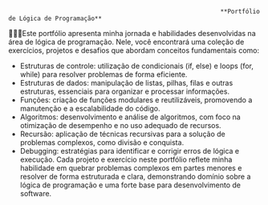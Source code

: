                                                                **Portfólio de Lógica de Programação**

 🧑🏻‍💻Este portfólio apresenta minha jornada e habilidades desenvolvidas na área de lógica de programação. Nele, você encontrará uma coleção de exercícios, projetos e desafios que abordam conceitos fundamentais como:

*  Estruturas de controle: utilização de condicionais (if, else) e loops (for, while) para resolver problemas de forma eficiente.
*  Estruturas de dados: manipulação de listas, pilhas, filas e outras estruturas, essenciais para organizar e processar informações.
*  Funções: criação de funções modulares e reutilizáveis, promovendo a manutenção e a escalabilidade do código.
*  Algoritmos: desenvolvimento e análise de algoritmos, com foco na otimização de desempenho e no uso adequado de recursos.
*  Recursão: aplicação de técnicas recursivas para a solução de problemas complexos, como divisão e conquista.
*  Debugging: estratégias para identificar e corrigir erros de lógica e execução.
Cada projeto e exercício neste portfólio reflete minha habilidade em quebrar problemas complexos em partes menores e resolver de forma estruturada e clara, demonstrando domínio sobre a lógica de programação e uma forte base para desenvolvimento de software.
